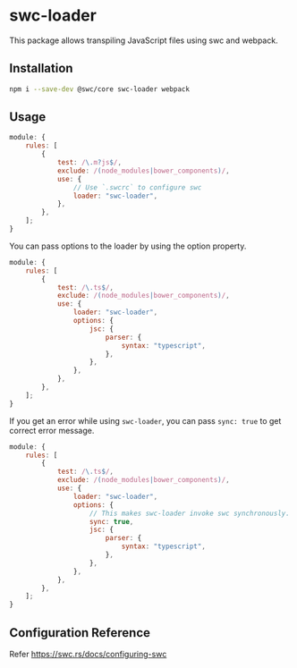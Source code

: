 # swc-loader

This package allows transpiling JavaScript files using swc and webpack.

## Installation

```sh
npm i --save-dev @swc/core swc-loader webpack
```

## Usage

```js
module: {
	rules: [
		{
			test: /\.m?js$/,
			exclude: /(node_modules|bower_components)/,
			use: {
				// Use `.swcrc` to configure swc
				loader: "swc-loader",
			},
		},
	];
}
```

You can pass options to the loader by using the option property.

```js
module: {
	rules: [
		{
			test: /\.ts$/,
			exclude: /(node_modules|bower_components)/,
			use: {
				loader: "swc-loader",
				options: {
					jsc: {
						parser: {
							syntax: "typescript",
						},
					},
				},
			},
		},
	];
}
```

If you get an error while using `swc-loader`, you can pass `sync: true` to get
correct error message.

```js
module: {
	rules: [
		{
			test: /\.ts$/,
			exclude: /(node_modules|bower_components)/,
			use: {
				loader: "swc-loader",
				options: {
					// This makes swc-loader invoke swc synchronously.
					sync: true,
					jsc: {
						parser: {
							syntax: "typescript",
						},
					},
				},
			},
		},
	];
}
```

## Configuration Reference

Refer https://swc.rs/docs/configuring-swc
